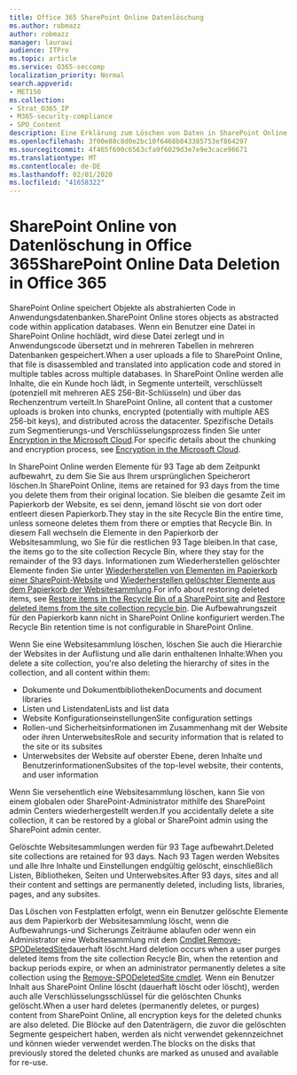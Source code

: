 ```yaml
---
title: Office 365 SharePoint Online Datenlöschung
ms.author: robmazz
author: robmazz
manager: laurawi
audience: ITPro
ms.topic: article
ms.service: O365-seccomp
localization_priority: Normal
search.appverid:
- MET150
ms.collection:
- Strat_O365_IP
- M365-security-compliance
- SPO_Content
description: Eine Erklärung zum Löschen von Daten in SharePoint Online.
ms.openlocfilehash: 3f00e88c8d0e2bc10f6468b843385753ef864297
ms.sourcegitcommit: 4f465f690c6563cfa9f6029d3e7e9e3cace96671
ms.translationtype: MT
ms.contentlocale: de-DE
ms.lasthandoff: 02/01/2020
ms.locfileid: "41658322"
---
```

# <a name="sharepoint-online-data-deletion-in-office-365"></a><span data-ttu-id="46786-103">SharePoint Online von Datenlöschung in Office 365</span><span class="sxs-lookup"><span data-stu-id="46786-103">SharePoint Online Data Deletion in Office 365</span></span>

<span data-ttu-id="46786-104">SharePoint Online speichert Objekte als abstrahierten Code in Anwendungsdatenbanken.</span><span class="sxs-lookup"><span data-stu-id="46786-104">SharePoint Online stores objects as abstracted code within application databases.</span></span> <span data-ttu-id="46786-105">Wenn ein Benutzer eine Datei in SharePoint Online hochlädt, wird diese Datei zerlegt und in Anwendungscode übersetzt und in mehreren Tabellen in mehreren Datenbanken gespeichert.</span><span class="sxs-lookup"><span data-stu-id="46786-105">When a user uploads a file to SharePoint Online, that file is disassembled and translated into application code and stored in multiple tables across multiple databases.</span></span> <span data-ttu-id="46786-106">In SharePoint Online werden alle Inhalte, die ein Kunde hoch lädt, in Segmente unterteilt, verschlüsselt (potenziell mit mehreren AES 256-Bit-Schlüsseln) und über das Rechenzentrum verteilt.</span><span class="sxs-lookup"><span data-stu-id="46786-106">In SharePoint Online, all content that a customer uploads is broken into chunks, encrypted (potentially with multiple AES 256-bit keys), and distributed across the datacenter.</span></span> <span data-ttu-id="46786-107">Spezifische Details zum Segmentierungs-und Verschlüsselungsprozess finden Sie unter [Encryption in the Microsoft Cloud](https://docs.microsoft.com/microsoft-365/compliance/office-365-encryption-in-the-microsoft-cloud-overview).</span><span class="sxs-lookup"><span data-stu-id="46786-107">For specific details about the chunking and encryption process, see [Encryption in the Microsoft Cloud](https://docs.microsoft.com/microsoft-365/compliance/office-365-encryption-in-the-microsoft-cloud-overview).</span></span> 

<span data-ttu-id="46786-108">In SharePoint Online werden Elemente für 93 Tage ab dem Zeitpunkt aufbewahrt, zu dem Sie Sie aus Ihrem ursprünglichen Speicherort löschen.</span><span class="sxs-lookup"><span data-stu-id="46786-108">In SharePoint Online, items are retained for 93 days from the time you delete them from their original location.</span></span> <span data-ttu-id="46786-109">Sie bleiben die gesamte Zeit im Papierkorb der Website, es sei denn, jemand löscht sie von dort oder entleert diesen Papierkorb.</span><span class="sxs-lookup"><span data-stu-id="46786-109">They stay in the site Recycle Bin the entire time, unless someone deletes them from there or empties that Recycle Bin.</span></span> <span data-ttu-id="46786-110">In diesem Fall wechseln die Elemente in den Papierkorb der Websitesammlung, wo Sie für die restlichen 93 Tage bleiben.</span><span class="sxs-lookup"><span data-stu-id="46786-110">In that case, the items go to the site collection Recycle Bin, where they stay for the remainder of the 93 days.</span></span> <span data-ttu-id="46786-111">Informationen zum Wiederherstellen gelöschter Elemente finden Sie unter [Wiederherstellen von Elementen im Papierkorb einer SharePoint-Website](https://support.office.com/article/6df466b6-55f2-4898-8d6e-c0dff851a0be#ID0EAADAAA=Online
) und [Wiederherstellen gelöschter Elemente aus dem Papierkorb der Websitesammlung](https://support.office.com/article/5fa924ee-16d7-487b-9a0a-021b9062d14b).</span><span class="sxs-lookup"><span data-stu-id="46786-111">For info about restoring deleted items, see [Restore items in the Recycle Bin of a SharePoint site](https://support.office.com/article/6df466b6-55f2-4898-8d6e-c0dff851a0be#ID0EAADAAA=Online
) and [Restore deleted items from the site collection recycle bin](https://support.office.com/article/5fa924ee-16d7-487b-9a0a-021b9062d14b).</span></span> <span data-ttu-id="46786-112">Die Aufbewahrungszeit für den Papierkorb kann nicht in SharePoint Online konfiguriert werden.</span><span class="sxs-lookup"><span data-stu-id="46786-112">The Recycle Bin retention time is not configurable in SharePoint Online.</span></span>

<span data-ttu-id="46786-113">Wenn Sie eine Websitesammlung löschen, löschen Sie auch die Hierarchie der Websites in der Auflistung und alle darin enthaltenen Inhalte:</span><span class="sxs-lookup"><span data-stu-id="46786-113">When you delete a site collection, you're also deleting the hierarchy of sites in the collection, and all content within them:</span></span>

- <span data-ttu-id="46786-114">Dokumente und Dokumentbibliotheken</span><span class="sxs-lookup"><span data-stu-id="46786-114">Documents and document libraries</span></span>
- <span data-ttu-id="46786-115">Listen und Listendaten</span><span class="sxs-lookup"><span data-stu-id="46786-115">Lists and list data</span></span>
- <span data-ttu-id="46786-116">Website Konfigurationseinstellungen</span><span class="sxs-lookup"><span data-stu-id="46786-116">Site configuration settings</span></span>
- <span data-ttu-id="46786-117">Rollen-und Sicherheitsinformationen im Zusammenhang mit der Website oder ihren Unterwebsites</span><span class="sxs-lookup"><span data-stu-id="46786-117">Role and security information that is related to the site or its subsites</span></span>
- <span data-ttu-id="46786-118">Unterwebsites der Website auf oberster Ebene, deren Inhalte und Benutzerinformationen</span><span class="sxs-lookup"><span data-stu-id="46786-118">Subsites of the top-level website, their contents, and user information</span></span>

<span data-ttu-id="46786-119">Wenn Sie versehentlich eine Websitesammlung löschen, kann Sie von einem globalen oder SharePoint-Administrator mithilfe des SharePoint admin Centers wiederhergestellt werden.</span><span class="sxs-lookup"><span data-stu-id="46786-119">If you accidentally delete a site collection, it can be restored by a global or SharePoint admin using the SharePoint admin center.</span></span>

<span data-ttu-id="46786-120">Gelöschte Websitesammlungen werden für 93 Tage aufbewahrt.</span><span class="sxs-lookup"><span data-stu-id="46786-120">Deleted site collections are retained for 93 days.</span></span> <span data-ttu-id="46786-121">Nach 93 Tagen werden Websites und alle Ihre Inhalte und Einstellungen endgültig gelöscht, einschließlich Listen, Bibliotheken, Seiten und Unterwebsites.</span><span class="sxs-lookup"><span data-stu-id="46786-121">After 93 days, sites and all their content and settings are permanently deleted, including lists, libraries, pages, and any subsites.</span></span>

<span data-ttu-id="46786-122">Das Löschen von Festplatten erfolgt, wenn ein Benutzer gelöschte Elemente aus dem Papierkorb der Websitesammlung löscht, wenn die Aufbewahrungs-und Sicherungs Zeiträume ablaufen oder wenn ein Administrator eine Websitesammlung mit dem [Cmdlet Remove-SPODeletedSite](/powershell/module/sharepoint-online/Remove-SPODeletedSite?view=sharepoint-ps)dauerhaft löscht.</span><span class="sxs-lookup"><span data-stu-id="46786-122">Hard deletion occurs when a user purges deleted items from the site collection Recycle Bin, when the retention and backup periods expire, or when an administrator permanently deletes a site collection using the [Remove-SPODeletedSite cmdlet](/powershell/module/sharepoint-online/Remove-SPODeletedSite?view=sharepoint-ps).</span></span> <span data-ttu-id="46786-123">Wenn ein Benutzer Inhalt aus SharePoint Online löscht (dauerhaft löscht oder löscht), werden auch alle Verschlüsselungsschlüssel für die gelöschten Chunks gelöscht.</span><span class="sxs-lookup"><span data-stu-id="46786-123">When a user hard deletes (permanently deletes, or purges) content from SharePoint Online, all encryption keys for the deleted chunks are also deleted.</span></span> <span data-ttu-id="46786-124">Die Blöcke auf den Datenträgern, die zuvor die gelöschten Segmente gespeichert haben, werden als nicht verwendet gekennzeichnet und können wieder verwendet werden.</span><span class="sxs-lookup"><span data-stu-id="46786-124">The blocks on the disks that previously stored the deleted chunks are marked as unused and available for re-use.</span></span>
